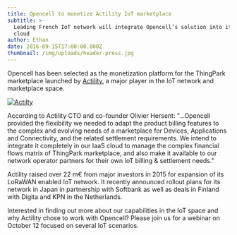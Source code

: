 ```yaml
---
title: Opencell to monetize Actility IoT marketplace
subtitle: >-
  Leading French IoT network will integrate Opencell’s solution into its IaaS
  cloud
author: Ethan
date: 2016-09-15T17:00:00.000Z
thumbnail: /img/uploads/header-press.jpg
---
```

Opencell has been selected as the monetization platform for the ThingPark marketplace launched by [Actility](http://actility.com), a major player in the IoT network and marketplace space.



[![Actilty](/img/uploads/actility-logo-fond-bleu-1-.png "Actility")](http://actility.com/)


According to Actility CTO and co-founder Olivier Hersent:  "...Opencell provided the flexibility we needed to adapt the product billing features to the complex and evolving needs of a marketplace for Devices, Applications and Connectivity, and the related settlement requirements. We intend to integrate it completely in our IaaS cloud to manage the complex financial flows matrix of ThingPark marketplace, and also make it available to our network operator partners for their own IoT billing & settlement needs."


Actility raised over 22 m€ from major investors in 2015 for expansion of its LoRaWAN enabled IoT network. It recently announced rollout plans for its network in Japan in partnership with Softbank as well as deals in Finland with Digita and KPN in the Netherlands.

Interested in finding out more about our capabilities in the IoT space and why Actility chose to work with Opencell? Please join us for a webinar on October 12 focused on several IoT scenarios.
